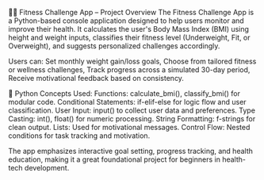 🏋️‍♀️ Fitness Challenge App – Project Overview
The Fitness Challenge App is a Python-based console application designed to help users monitor and improve their health. It calculates the user's Body Mass Index (BMI) using height and weight inputs, classifies their fitness level (Underweight, Fit, or Overweight), and suggests personalized challenges accordingly.

Users can:
Set monthly weight gain/loss goals,
Choose from tailored fitness or wellness challenges,
Track progress across a simulated 30-day period,
Receive motivational feedback based on consistency.

🐍 Python Concepts Used:
Functions: calculate_bmi(), classify_bmi() for modular code.
Conditional Statements: if-elif-else for logic flow and user classification.
User Input: input() to collect user data and preferences.
Type Casting: int(), float() for numeric processing.
String Formatting: f-strings for clean output.
Lists: Used for motivational messages.
Control Flow: Nested conditions for task tracking and motivation.

The app emphasizes interactive goal setting, progress tracking, and health education, making it a great foundational project for beginners in health-tech development.
